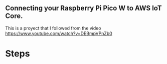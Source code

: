 ## Connecting your Raspberry Pi Pico W to AWS IoT Core.
This is a proyect that I followed from the video https://www.youtube.com/watch?v=DEBmpVPnZb0

# Steps


